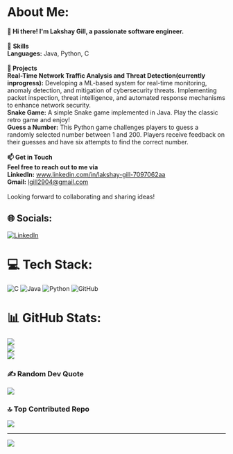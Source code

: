 #  About Me:
<b>👋 Hi there! I'm Lakshay Gill, a passionate software engineer.</b><br><br>💼 <b>Skills</b><br><b>Languages:</b> Java, Python, C<br><br><b>🚀 Projects</b><br><b>Real-Time Network Traffic Analysis and Threat Detection(currently inprogress):</b> Developing a ML-based system for real-time monitoring, anomaly detection, and mitigation of cybersecurity threats. Implementing packet inspection, threat intelligence, and automated response mechanisms to enhance network security.<br><b>Snake Game:</b> A simple Snake game implemented in Java. Play the classic retro game and enjoy!<br><b>Guess a Number:</b> This Python game challenges players to guess a randomly selected number between 1 and 200. Players receive feedback on their guesses and have six attempts to find the correct number.<br><br><b>📫 Get in Touch</b><br><b>Feel free to reach out to me via</b><br><b>LinkedIn:</b> www.linkedin.com/in/lakshay-gill-7097062aa<br><b>Gmail:</b> lgill2904@gmail.com<br><br>Looking forward to collaborating and sharing ideas!


## 🌐 Socials:
[![LinkedIn](https://img.shields.io/badge/LinkedIn-%230077B5.svg?logo=linkedin&logoColor=white)](https://linkedin.com/in/www.linkedin.com/in/lakshay-gill-7097062aa) 

# 💻 Tech Stack:
![C](https://img.shields.io/badge/c-%2300599C.svg?style=for-the-badge&logo=c&logoColor=white) ![Java](https://img.shields.io/badge/java-%23ED8B00.svg?style=for-the-badge&logo=openjdk&logoColor=white) ![Python](https://img.shields.io/badge/python-3670A0?style=for-the-badge&logo=python&logoColor=ffdd54) ![GitHub](https://img.shields.io/badge/github-%23121011.svg?style=for-the-badge&logo=github&logoColor=white)
# 📊 GitHub Stats:
![](https://github-readme-stats.vercel.app/api?username=lakshay2919&theme=radical&hide_border=false&include_all_commits=true&count_private=true)<br/>
![](https://github-readme-streak-stats.herokuapp.com/?user=lakshay2919&theme=radical&hide_border=false)<br/>
![](https://github-readme-stats.vercel.app/api/top-langs/?username=lakshay2919&theme=radical&hide_border=false&include_all_commits=true&count_private=true&layout=compact)

### ✍️ Random Dev Quote
![](https://quotes-github-readme.vercel.app/api?type=horizontal&theme=radical)

### 🔝 Top Contributed Repo
![](https://github-contributor-stats.vercel.app/api?username=lakshay2919&limit=5&theme=dark&combine_all_yearly_contributions=true)

---
[![](https://visitcount.itsvg.in/api?id=lakshay2919&icon=0&color=0)](https://visitcount.itsvg.in)

<!-- Proudly created with GPRM ( https://gprm.itsvg.in ) -->
